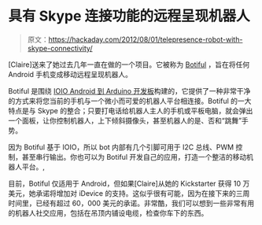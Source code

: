 # 具有 Skype 连接功能的远程呈现机器人

> 原文：<https://hackaday.com/2012/08/01/telepresence-robot-with-skype-connectivity/>

[Claire]送来了她过去几年一直在做的一个项目。它被称为 [Botiful](http://www.kickstarter.com/projects/1452620607/botiful-telepresence-robot-for-android) ，旨在将任何 Android 手机变成移动远程呈现机器人。

Botiful 是围绕 [IOIO Android 到 Arduino 开发板](http://ytai-mer.blogspot.com/2011/04/meet-ioio-io-for-android.html)构建的，它提供了一种非常干净的方式来将您当前的手机与一个微小而可爱的机器人平台相连接。Botiful 的一大特点是与 Skype 的整合；只要打电话给机器人主人的手机或平板电脑，就会弹出一个面板，让你控制机器人，上下倾斜摄像头，甚至机器人的是、否和“跳舞”手势。

因为 Botiful 基于 IOIO，所以 bot 内部有几个引脚可用于 I2C 总线、PWM 控制，甚至串行输出。你也可以为 Botiful 开发自己的应用，打造一个整洁的移动机器人平台。,

目前，Botiful 仅适用于 Android，但如果[Claire]从她的 Kickstarter 获得 10 万美元，她承诺将增加对 iDevice 的支持。这似乎很有可能，因为在接下来的三周时间里，已经有超过 60，000 美元的承诺。非常酷，我们可以想到一些非常有用的机器人社交应用，包括在吊顶内铺设电缆，检查你车下的东西。